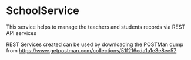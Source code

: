 # SchoolService
This service helps to manage the teachers and students records via REST API services

REST Services created can be used by downloading the POSTMan dump from https://www.getpostman.com/collections/51f216cda1a1e3e8ee57

